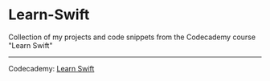 # Learn-Swift

Collection of my projects and code snippets from the Codecademy course "Learn Swift"

---
Codecademy:
[Learn Swift](https://www.codecademy.com/learn/learn-swift)
